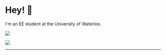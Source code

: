 # Hey! 👋
I'm an EE student at the University of Waterloo. 

![](https://github-readme-stats.vercel.app/api/top-langs/?username=ryouol&theme=dark&hide_border=true&include_all_commits=false&count_private=true&layout=compact)

[![](https://visitcount.itsvg.in/api?id=ryouol&icon=2&color=1)](https://visitcount.itsvg.in)

---



